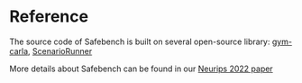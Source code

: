 <!--
 * @Author: 
 * @Email: 
 * @Date: 2021-07-18 21:46:37
 * @LastEditTime: 2023-02-21 18:06:41
 * @Description: 
-->

# Reference

The source code of Safebench is built on several open-source library: [gym-carla](https://github.com/cjy1992/gym-carla), [ScenarioRunner](https://github.com/carla-simulator/scenario_runner)

More details about Safebench can be found in our [Neurips 2022 paper](https://arxiv.org/pdf/2206.09682.pdf) 
